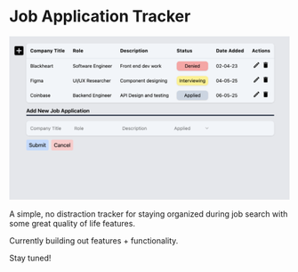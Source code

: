 # Job Application Tracker

![Screenshot](src/assets/stage2ScreenShot.png)

A simple, no distraction tracker for staying organized during job search with some great quality of life features.

Currently building out features + functionality.

Stay tuned!
